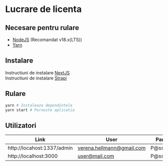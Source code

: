 # Lucrare de licenta

## Necesare pentru rulare
- [NodeJS](https://nodejs.org/en/) (Recomandat v18.x(LTS))
- [Yarn](https://yarnpkg.com/)

## Instalare
Instructiuni de instalare [NextJS](https://nextjs.org/docs/getting-started/installation)  
Instructiuni de instalare [Strapi](https://docs.strapi.io/dev-docs/installation/cli/)

## Rulare

```bash
yarn # Instaleaza dependintele
yarn start # Porneste aplicatia
```

## Utilizatori

| Link                       | User                      | Parola   |
|----------------------------|---------------------------|----------|
| http://locahost:1337/admin | verena.hellmann@gmail.com | P@ssw0rd |
| http://localhost:3000      | user@mail.com             | P@ssw0rd |

